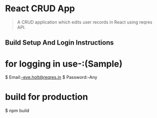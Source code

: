 # React CRUD App 

> A CRUD application which edits user records in React using reqres API.  

## Build Setup And Login Instructions


# for logging in use-:(Sample)
$ Email:-eve.holt@reqres.in
$ Password:-Any

# build for production
$ npm build

